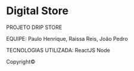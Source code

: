 # Digital Store

PROJETO DRIP STORE

EQUIPE:
Paulo Henrique,
Raissa Reis,
João Pedro

TECNOLOGIAS UTILIZADA:
ReactJS
Node

Copyright© 

